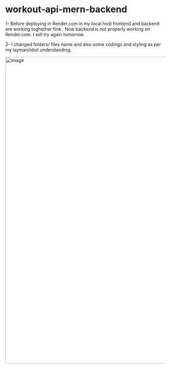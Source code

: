 # workout-api-mern-backend

1- Before deploying in Render.com in my local host frontend and backend are working toghether fine . Now backend is not properly working on Render.com. I will try again tomorrow.

2- I changed folders/ files name and also some codings and styling as per my layman/idiot understanding.

<img width="960" alt="image" src="https://github.com/Thein-Naing/workout-api-mern/assets/117463446/8feac612-ac50-4c16-9272-76dcdbf705c1">








